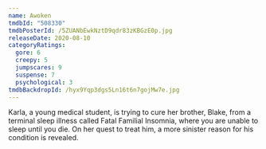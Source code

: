 ```yaml
---
name: Awoken
tmdbId: "508330"
tmdbPosterId: /5ZUANbEwkNztD9qdr83zKBGzE0p.jpg
releaseDate: 2020-08-10
categoryRatings:
  gore: 6
  creepy: 5
  jumpscares: 9
  suspense: 7
  psychological: 3
tmdbBackdropId: /hyx9Yqp3dgs5Ln16t6n7gojMw7e.jpg
---
```

Karla, a young medical student, is trying to cure her brother, Blake, from a terminal sleep illness called Fatal Familial Insomnia, where you are unable to sleep until you die. On her quest to treat him, a more sinister reason for his condition is revealed.